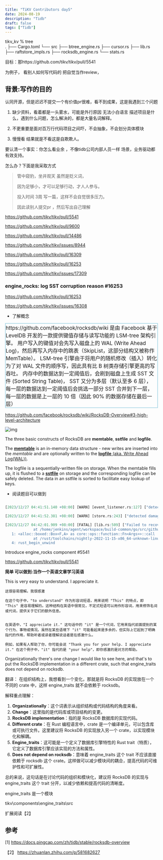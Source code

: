 ```yaml
---
title: "TiKV Contributors day5"
date: 2024-08-19
description: "Tidb"
draft: false
tags: ["Tidb"] 
---
```








tikv_kv % tree     
.
├── Cargo.toml
└── src
    ├── btree_engine.rs
    ├── cursor.rs
    ├── lib.rs
    ├── raftstore_impls.rs
    ├── rocksdb_engine.rs
    └── stats.rs





目标：那https://github.com/tikv/tikv/pull/5541

为例子， 看别人如何写代码的 把自觉当作review，







## 背景:写作的目的

认同开源，但是迟迟不提交一个有价值pr很难，看不到成果，这是我遇到三个问题

1. 缺少资料，看着都是一头雾水，可能是外行原因  无法小白语言 描述项目是什么，遇到什么问题，怎么解决的，都是大量名词解释。


2. 不更重要是面对百万行代码项目之间吓，不会抽象，不会划分具体模块


3. 慢慢看 结果就是不看这是自欺欺人。



要认清一个事实：你怎么看业余 ，不像tidb公司内部人员一样 场景，业务驱动都有效支持。

怎么办？下面是我采取方式

> 管中窥豹，坐井观天  虽然是贬义词，
>
> 因为足够小，才可以足够行动，才人人参与。
>
> 投入时间 3周 写一篇，这样不会自觉很多压力。
>
> 因此读别人提交pr ，然后写出自己理解





https://github.com/tikv/tikv/pull/5541



https://github.com/tikv/tikv/pull/9600



https://github.com/tikv/tikv/pull/14486



https://github.com/tikv/tikv/issues/8944

https://github.com/tikv/tikv/pull/16309



 

https://github.com/tikv/tikv/pull/16253



https://github.com/tikv/tikv/issues/17309







### engine_rocks: log SST corruption reason #16253

https://github.com/tikv/tikv/pull/16253

https://github.com/tikv/tikv/issues/16308



- 了解概念

<div  style="border: 2px solid  #add8e6;font-size: 17px; align-items: center;">  
https://github.com/facebook/rocksdb/wiki 是由 Facebook 基于 LevelDB 开发的一款提供键值存储与读写功能的 LSM-tree 架构引擎。
用户写入的键值对会先写入磁盘上的 WAL (Write Ahead Log)，然后再写入内存中的跳表（SkipList，这部分结构又被称作 MemTable）。
 LSM-tree 引擎由于将用户的随机修改（插入）转化为了对 WAL 文件的顺序写，因此具有比 B 树类存储引擎更高的写吞吐。
内存中的数据达到一定阈值后，会刷到磁盘上生成 SST 文件 (Sorted String Table)，
 SST 又分为多层（默认至多 6 层），
每一层的数据达到一定阈值后会挑选一部分 SST 合并到下一层，每一层的数据是上一层的 10 倍（因此 90% 的数据存储在最后一层） 
</div>




https://github.com/facebook/rocksdb/wiki/RocksDB-Overview#3-high-level-architecture

![img](https://user-images.githubusercontent.com/62277872/119747261-310fb300-be47-11eb-92c3-c11719fa8a0c.png)



The three basic constructs of RocksDB are **memtable**, **sstfile** and **logfile**. 

The [**memtable**](https://github.com/facebook/rocksdb/wiki/MemTable) is an in-memory data structure - new writes are inserted into the *memtable* and are optionally written to the [**logfile** (aka. Write Ahead Log(WAL))](https://github.com/facebook/rocksdb/wiki/Write-Ahead-Log-(WAL)). 

The logfile is a sequentially-written file on storage. When the memtable fills up, it is flushed to a [**sstfile**](https://github.com/facebook/rocksdb/wiki/Rocksdb-BlockBasedTable-Format) on storage and the corresponding logfile can be safely deleted. The data in an sstfile is sorted to facilitate easy lookup of keys.



- 阅读题目可以做到

~~~R

[2023/12/27 04:41:51.140 +08:00] [WARN] [event_listener.rs:127] ["detected rocksdb background error"] [err="Corruption: block checksum mismatch: stored = 2981909476, computed = 324654415, type = 1  in /data1/data/db/38457359.sst offset 8497742 size 3971"] [sst=/38457359.sst]

[2023/12/27 04:41:52.381 +08:00] [WARN] [store.rs:243] ["detected damaged regions overlapping damaged file ranges"] [id="{592132084, 442186929, 607655650}"]

[2023/12/27 04:42:01.909 +08:00] [FATAL] [lib.rs:509] ["Failed to recover sst file: /38457359.sst, error: file still exists, it may belong L0, damaged_files:[name:\"/38457359.sst\", smallest_key:[122, 116, 128, 0, 
             at /home/jenkins/agent/workspace/build-common/go/src/github.com/pingcap/tikv/components/tikv_util/src/lib.rs:508:18
   1: <alloc::boxed::Box<F,A> as core::ops::function::Fn<Args>>::call
             at /rust/toolchains/nightly-2022-11-15-x86_64-unknown-linux-
   4: rust_begin_unwind
~~~





Introduce engine_rocks component #5541

https://github.com/tikv/tikv/pull/5541



**简单 可以做到:当作一个英语文章学习英语**



This is very easy to understand. I appreciate it.

```
这很容易理解。我很感激

在这个句子中，"to understand" 作为形容词短语，用来说明 "This" 的特点，即 "This" 是容易理解的。这种结构在英语中很常见，不定式短语可以用作形容词，用来修饰名词或代词，提供关于它们的额外信息。


在英语中，"I appreciate it." 这句话中的 "it" 是一个代词，它用来指代前面提到的某个行为、事物或情况。虽然在某些语境下 "it" 可能看起来是多余的，但实际上它起到了明确指代的作用，帮助听者或读者理解说话者是在感激什么。

例如，如果有人帮助了你，你可能会说 "Thank you for your help. I appreciate it." 在这个例子中，"it" 指代的是 "your help"，即你感激的是对方的帮助。

```





Organizationally there's one change I would like to see here, and that's to put the RocksDB implementation in a different crate, such that engine_traits does not depend on rocksdb.

翻译：
在组织结构上，我想看到一个变化，那就是将 RocksDB 的实现放在一个不同的 crate 中，这样 engine_traits 就不会依赖于 rocksdb。

解释重点理解：
1. **Organizationally**：这个词表示从组织结构或代码结构的角度来看。
2. **Change**：这里指的是代码库或项目结构的变更。
3. **RocksDB implementation**：指的是 RocksDB 数据库的实现代码。
4. **Different crate**：在 Rust 编程语言中，crate 是一个编译单元，可以包含库或可执行文件。这里建议将 RocksDB 的实现放入另一个 crate，以实现模块化和解耦。
5. **Engine_traits**：这可能是一个定义了数据库引擎特性的 Rust trait（特质），它定义了数据库引擎应该实现的方法和属性。
6. **Does not depend on rocksdb**：意味着 engine_traits 这个 trait 不应该直接依赖于 rocksdb 这个 crate。这样做可以减少模块间的耦合，提高代码的可维护性和可扩展性。

总的来说，这句话是在讨论代码的组织和模块化，建议将 RocksDB 的实现与 engine_traits 这个 trait 分开，以减少依赖和提高代码的清晰度。



engine_traits  是一个模块

tikv\components\engine_traits\src 



扩展阅读【2】







## 参考

[1] https://docs.pingcap.com/zh/tidb/stable/rocksdb-overview

【2】 https://zhuanlan.zhihu.com/p/581682627



